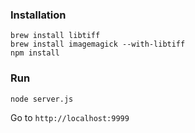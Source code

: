 ### Installation

```
brew install libtiff
brew install imagemagick --with-libtiff
npm install
```


### Run

```
node server.js
```

Go to `http://localhost:9999`